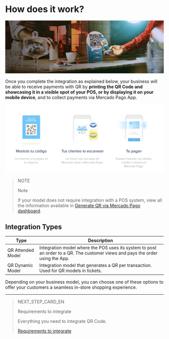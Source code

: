 # How does it work?

![Pagos QR Mercado Pago](/images/mobile/qr_mla2.es.png)

Once you complete the integration as explained below, your business will be able to receive payments with QR by **printing the QR Code and showcasing it in a visible spot of your POS, or by displaying it on your mobile device**, and to collect payments via Mercado Pago App.

![QR Flow](/images/mobile/qr_flujo.es.png)

> NOTE
>
> Note
>
> If your model does not require integration with a POS system, view all the information available in [Generate QR via Mercado Pago dashboard](https://www.mercadopago[FAKER][URL][DOMAIN]/developers/en/docs/qr-code/integrations-front).

## Integration Types

| Type | Description |
| --- | --- |
| QR Attended Model | Integration model where the POS uses its system to post an order to a QR. The customer views and pays the order using the App.  |
| QR Dynamic Model  | Integration model that generates a QR per transaction. Used for QR models in tickets.  |

Depending on your business model, you can choose one of these options to offer your customers a seamless in-store shopping experience.

---

> NEXT_STEP_CARD_EN
>
> Requirements to integrate
>
> Everything you need to integrate QR Code.
>
> [Requirements to integrate](https://www.mercadopago[FAKER][URL][DOMAIN]/developers/en/docs/qr-code/pre-requisites)